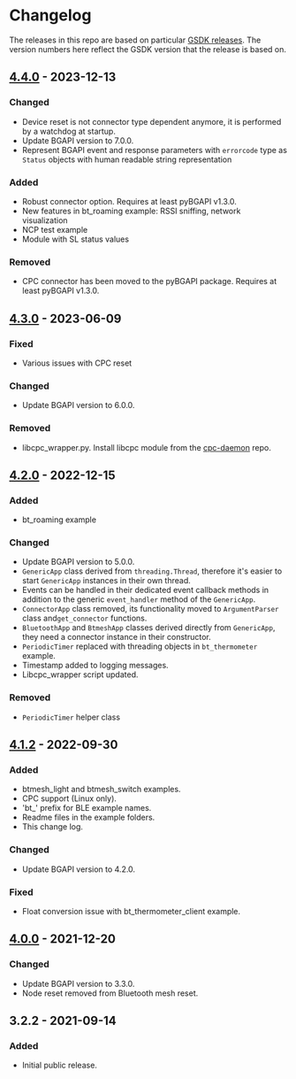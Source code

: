 # Changelog

The releases in this repo are based on particular [GSDK releases](https://github.com/SiliconLabs/gecko_sdk/releases).
The version numbers here reflect the GSDK version that the release is based on.

## [4.4.0] - 2023-12-13

### Changed
- Device reset is not connector type dependent anymore, it is performed by a watchdog at startup.
- Update BGAPI version to 7.0.0.
- Represent BGAPI event and response parameters with `errorcode` type as `Status` objects with human readable string representation

### Added
- Robust connector option. Requires at least pyBGAPI v1.3.0.
- New features in bt_roaming example: RSSI sniffing, network visualization
- NCP test example
- Module with SL status values

### Removed
- CPC connector has been moved to the pyBGAPI package. Requires at least pyBGAPI v1.3.0.

## [4.3.0] - 2023-06-09

### Fixed
- Various issues with CPC reset

### Changed
- Update BGAPI version to 6.0.0.

### Removed
- libcpc_wrapper.py. Install libcpc module from the [cpc-daemon](https://github.com/SiliconLabs/cpc-daemon) repo.

## [4.2.0] - 2022-12-15

### Added
- bt_roaming example

### Changed
- Update BGAPI version to 5.0.0.
- `GenericApp` class derived from `threading.Thread`, therefore it's easier to
  start `GenericApp` instances in their own thread.
- Events can be handled in their dedicated event callback methods in addition to
  the generic `event_handler` method of the `GenericApp`.
- `ConnectorApp` class removed, its functionality moved to `ArgumentParser` class
  and`get_connector` functions.
- `BluetoothApp` and `BtmeshApp` classes derived directly from `GenericApp`,
  they need a connector instance in their constructor.
- `PeriodicTimer` replaced with threading objects in `bt_thermometer` example.
- Timestamp added to logging messages.
- Libcpc_wrapper script updated.

### Removed
- `PeriodicTimer` helper class

## [4.1.2] - 2022-09-30
### Added
- btmesh_light and btmesh_switch examples.
- CPC support (Linux only).
- 'bt_' prefix for BLE example names.
- Readme files in the example folders.
- This change log.

### Changed
- Update BGAPI version to 4.2.0.

### Fixed
- Float conversion issue with bt_thermometer_client example.

## [4.0.0] - 2021-12-20
### Changed
- Update BGAPI version to 3.3.0.
- Node reset removed from Bluetooth mesh reset.

## 3.2.2 - 2021-09-14
### Added
- Initial public release.

[4.4.0]: https://github.com/SiliconLabs/gecko_sdk/releases/tag/v4.4.0
[4.3.0]: https://github.com/SiliconLabs/gecko_sdk/releases/tag/v4.3.0
[4.2.0]: https://github.com/SiliconLabs/gecko_sdk/releases/tag/v4.2.0
[4.1.2]: https://github.com/SiliconLabs/gecko_sdk/releases/tag/v4.1.2
[4.0.0]: https://github.com/SiliconLabs/gecko_sdk/releases/tag/v4.0.0
